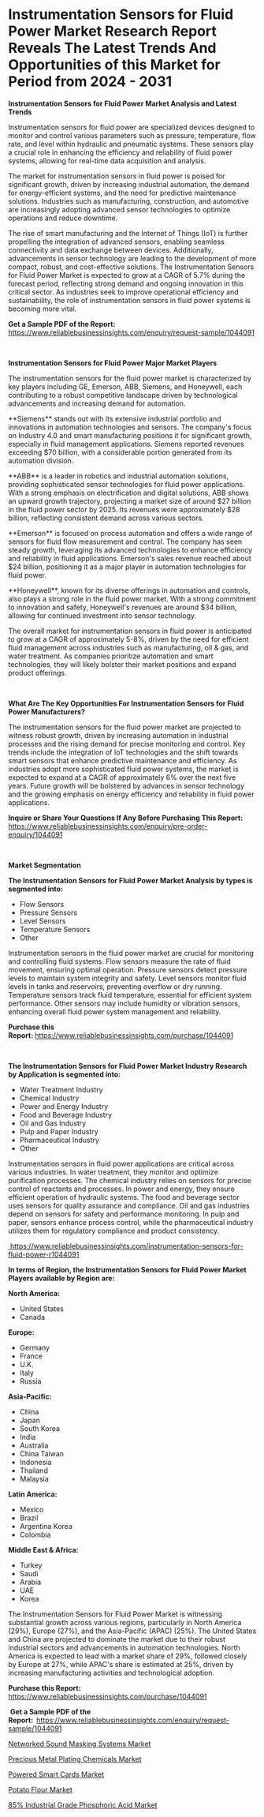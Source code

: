 <p><h1>Instrumentation Sensors for Fluid Power Market Research Report Reveals The Latest Trends And Opportunities of this Market for Period from 2024 - 2031</h1></p><p><strong>Instrumentation Sensors for Fluid Power Market Analysis and Latest Trends</strong></p>
<p><p>Instrumentation sensors for fluid power are specialized devices designed to monitor and control various parameters such as pressure, temperature, flow rate, and level within hydraulic and pneumatic systems. These sensors play a crucial role in enhancing the efficiency and reliability of fluid power systems, allowing for real-time data acquisition and analysis.</p><p>The market for instrumentation sensors in fluid power is poised for significant growth, driven by increasing industrial automation, the demand for energy-efficient systems, and the need for predictive maintenance solutions. Industries such as manufacturing, construction, and automotive are increasingly adopting advanced sensor technologies to optimize operations and reduce downtime.</p><p>The rise of smart manufacturing and the Internet of Things (IoT) is further propelling the integration of advanced sensors, enabling seamless connectivity and data exchange between devices. Additionally, advancements in sensor technology are leading to the development of more compact, robust, and cost-effective solutions. The Instrumentation Sensors for Fluid Power Market is expected to grow at a CAGR of 5.7% during the forecast period, reflecting strong demand and ongoing innovation in this critical sector. As industries seek to improve operational efficiency and sustainability, the role of instrumentation sensors in fluid power systems is becoming more vital.</p></p>
<p><strong>Get a Sample PDF of the Report:&nbsp;</strong> <a href="https://www.reliablebusinessinsights.com/enquiry/request-sample/1044091?utm_campaign=102&utm_medium=2&utm_source=Github&utm_content=ia&utm_term=03102024&utm_id=instrumentation-sensors-for-fluid-power">https://www.reliablebusinessinsights.com/enquiry/request-sample/1044091</a></p>
<p>&nbsp;</p>
<p><strong>Instrumentation Sensors for Fluid Power Major Market Players</strong></p>
<p><p>The instrumentation sensors for the fluid power market is characterized by key players including GE, Emerson, ABB, Siemens, and Honeywell, each contributing to a robust competitive landscape driven by technological advancements and increasing demand for automation.</p><p>**Siemens** stands out with its extensive industrial portfolio and innovations in automation technologies and sensors. The company's focus on Industry 4.0 and smart manufacturing positions it for significant growth, especially in fluid management applications. Siemens reported revenues exceeding $70 billion, with a considerable portion generated from its automation division.</p><p>**ABB** is a leader in robotics and industrial automation solutions, providing sophisticated sensor technologies for fluid power applications. With a strong emphasis on electrification and digital solutions, ABB shows an upward growth trajectory, projecting a market size of around $27 billion in the fluid power sector by 2025. Its revenues were approximately $28 billion, reflecting consistent demand across various sectors.</p><p>**Emerson** is focused on process automation and offers a wide range of sensors for fluid flow measurement and control. The company has seen steady growth, leveraging its advanced technologies to enhance efficiency and reliability in fluid applications. Emerson's sales revenue reached about $24 billion, positioning it as a major player in automation technologies for fluid power.</p><p>**Honeywell**, known for its diverse offerings in automation and controls, also plays a strong role in the fluid power market. With a strong commitment to innovation and safety, Honeywell's revenues are around $34 billion, allowing for continued investment into sensor technology.</p><p>The overall market for instrumentation sensors in fluid power is anticipated to grow at a CAGR of approximately 5-8%, driven by the need for efficient fluid management across industries such as manufacturing, oil & gas, and water treatment. As companies prioritize automation and smart technologies, they will likely bolster their market positions and expand product offerings.</p></p>
<p>&nbsp;</p>
<p><strong>What Are The Key Opportunities For Instrumentation Sensors for Fluid Power Manufacturers?</strong></p>
<p><p>The instrumentation sensors for the fluid power market are projected to witness robust growth, driven by increasing automation in industrial processes and the rising demand for precise monitoring and control. Key trends include the integration of IoT technologies and the shift towards smart sensors that enhance predictive maintenance and efficiency. As industries adopt more sophisticated fluid power systems, the market is expected to expand at a CAGR of approximately 6% over the next five years. Future growth will be bolstered by advances in sensor technology and the growing emphasis on energy efficiency and reliability in fluid power applications.</p></p>
<p><strong>Inquire or Share Your Questions If Any Before Purchasing This Report:</strong> <a href="https://www.reliablebusinessinsights.com/enquiry/pre-order-enquiry/1044091?utm_campaign=102&utm_medium=2&utm_source=Github&utm_content=ia&utm_term=03102024&utm_id=instrumentation-sensors-for-fluid-power">https://www.reliablebusinessinsights.com/enquiry/pre-order-enquiry/1044091</a></p>
<p>&nbsp;</p>
<p><strong>Market Segmentation</strong></p>
<p><strong>The Instrumentation Sensors for Fluid Power Market Analysis by types is segmented into:</strong></p>
<p><ul><li>Flow Sensors</li><li>Pressure Sensors</li><li>Level Sensors</li><li>Temperature Sensors</li><li>Other</li></ul></p>
<p><p>Instrumentation sensors in the fluid power market are crucial for monitoring and controlling fluid systems. Flow sensors measure the rate of fluid movement, ensuring optimal operation. Pressure sensors detect pressure levels to maintain system integrity and safety. Level sensors monitor fluid levels in tanks and reservoirs, preventing overflow or dry running. Temperature sensors track fluid temperature, essential for efficient system performance. Other sensors may include humidity or vibration sensors, enhancing overall fluid power system management and reliability.</p></p>
<p><strong>Purchase this Report:&nbsp;</strong><a href="https://www.reliablebusinessinsights.com/purchase/1044091?utm_campaign=102&utm_medium=2&utm_source=Github&utm_content=ia&utm_term=03102024&utm_id=instrumentation-sensors-for-fluid-power">https://www.reliablebusinessinsights.com/purchase/1044091</a></p>
<p>&nbsp;</p>
<p><strong>The Instrumentation Sensors for Fluid Power Market Industry Research by Application is segmented into:</strong></p>
<p><ul><li>Water Treatment Industry</li><li>Chemical Industry</li><li>Power and Energy Industry</li><li>Food and Beverage Industry</li><li>Oil and Gas Industry</li><li>Pulp and Paper Industry</li><li>Pharmaceutical Industry</li><li>Other</li></ul></p>
<p><p>Instrumentation sensors in fluid power applications are critical across various industries. In water treatment, they monitor and optimize purification processes. The chemical industry relies on sensors for precise control of reactants and processes. In power and energy, they ensure efficient operation of hydraulic systems. The food and beverage sector uses sensors for quality assurance and compliance. Oil and gas industries depend on sensors for safety and performance monitoring. In pulp and paper, sensors enhance process control, while the pharmaceutical industry utilizes them for regulatory compliance and product consistency.</p></p>
<p><a href="https://www.reliablebusinessinsights.com/instrumentation-sensors-for-fluid-power-r1044091?utm_campaign=102&utm_medium=2&utm_source=Github&utm_content=ia&utm_term=03102024&utm_id=instrumentation-sensors-for-fluid-power">&nbsp;https://www.reliablebusinessinsights.com/instrumentation-sensors-for-fluid-power-r1044091</a></p>
<p><strong>In terms of Region, the Instrumentation Sensors for Fluid Power Market Players available by Region are:</strong></p>
<p>
    <p> <strong> North America: </strong>
        <ul>
            <li>United States</li>
            <li>Canada</li>
        </ul>
        </p> 
    <p> <strong> Europe: </strong>
        <ul>
            <li>Germany</li>
            <li>France</li>
            <li>U.K.</li>
            <li>Italy</li>
            <li>Russia</li>
        </ul>
        </p> 
    <p> <strong> Asia-Pacific: </strong>
        <ul>
            <li>China</li>
            <li>Japan</li>
            <li>South Korea</li>
            <li>India</li>
            <li>Australia</li>
            <li>China Taiwan</li>
            <li>Indonesia</li>
            <li>Thailand</li>
            <li>Malaysia</li>
        </ul>
        </p> 
    <p> <strong> Latin America: </strong>
        <ul>
            <li>Mexico</li>
            <li>Brazil</li>
            <li>Argentina Korea</li>
            <li>Colombia</li>
        </ul>
        </p> 
    <p> <strong> Middle East & Africa: </strong>
        <ul>
            <li>Turkey</li>
            <li>Saudi</li>
            <li>Arabia</li>
            <li>UAE</li>
            <li>Korea</li>
        </ul>
    </p>
    </p>
<p><p>The Instrumentation Sensors for Fluid Power Market is witnessing substantial growth across various regions, particularly in North America (29%), Europe (27%), and the Asia-Pacific (APAC) (25%). The United States and China are projected to dominate the market due to their robust industrial sectors and advancements in automation technologies. North America is expected to lead with a market share of 29%, followed closely by Europe at 27%, while APAC's share is estimated at 25%, driven by increasing manufacturing activities and technological adoption.</p></p>
<p><strong>Purchase this Report: </strong><a href="https://www.reliablebusinessinsights.com/purchase/1044091?utm_campaign=102&utm_medium=2&utm_source=Github&utm_content=ia&utm_term=03102024&utm_id=instrumentation-sensors-for-fluid-power">https://www.reliablebusinessinsights.com/purchase/1044091</a></p>
<p>&nbsp;<strong>Get a Sample PDF of the Report:&nbsp;&nbsp;</strong><a href="https://www.reliablebusinessinsights.com/enquiry/request-sample/1044091?utm_campaign=102&utm_medium=2&utm_source=Github&utm_content=ia&utm_term=03102024&utm_id=instrumentation-sensors-for-fluid-power">https://www.reliablebusinessinsights.com/enquiry/request-sample/1044091</a></p>
<p><strong></strong></p>
<p><p><a href="https://github.com/RogerBennett414/Market-Research-Report-List-1/blob/main/networked-sound-masking-systems-market.md?utm_campaign=102&utm_medium=2&utm_source=Github&utm_content=ia&utm_term=03102024&utm_id=instrumentation-sensors-for-fluid-power">Networked Sound Masking Systems Market</a></p><p><a href="https://www.linkedin.com/pulse/strategic-market-insights-global-precious-metal-plating-chemicals-z381c?utm_campaign=102&utm_medium=2&utm_source=Github&utm_content=ia&utm_term=03102024&utm_id=instrumentation-sensors-for-fluid-power">Precious Metal Plating Chemicals Market</a></p><p><a href="https://github.com/sumonsky0m/Market-Research-Report-List-1/blob/main/powered-smart-cards-market.md?utm_campaign=102&utm_medium=2&utm_source=Github&utm_content=ia&utm_term=03102024&utm_id=instrumentation-sensors-for-fluid-power">Powered Smart Cards Market</a></p><p><a href="https://www.linkedin.com/pulse/global-perspectives-potato-flour-market-trends-forecast-2024-zjlyf?trackingId=18nAGMrNTDOPjDsxojX95g%3D%3D&utm_campaign=102&utm_medium=2&utm_source=Github&utm_content=ia&utm_term=03102024&utm_id=instrumentation-sensors-for-fluid-power">Potato Flour Market</a></p><p><a href="https://issuu.com/reportprime-2/docs/85-industrial-grade-phosphoric-acid_c8559391277056?utm_campaign=102&utm_medium=2&utm_source=Github&utm_content=ia&utm_term=03102024&utm_id=instrumentation-sensors-for-fluid-power">85% Industrial Grade Phosphoric Acid Market</a></p></p>
